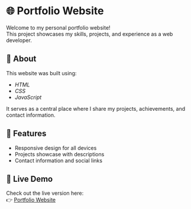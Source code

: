 # 🌐 Portfolio Website

Welcome to my personal portfolio website!  
This project showcases my skills, projects, and experience as a web developer.  

## 📖 About
This website was built using:
- *HTML*
- *CSS*
- *JavaScript*

It serves as a central place where I share my projects, achievements, and contact information.  

## 🚀 Features
- Responsive design for all devices  
- Projects showcase with descriptions  
- Contact information and social links  


## 🔗 Live Demo
Check out the live version here:  
👉 [Portfolio Website]( https://harshithaposa27.github.io/Personal-Portfolio/)  


